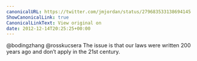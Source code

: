 ```yaml
---
canonicalURL: https://twitter.com/jmjordan/status/279683533138694145
ShowCanonicalLink: true
CanonicalLinkText: View original on
date: 2012-12-14T20:25:25+00:00
---
```

@bodingzhang @rosskucsera The issue is that our laws were written 200 years ago and don’t apply in the 21st century.